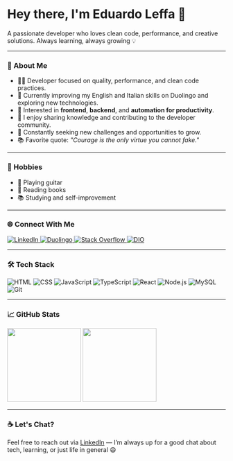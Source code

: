 # Hey there, I'm Eduardo Leffa 👋

A passionate developer who loves clean code, performance, and creative solutions.
Always learning, always growing 💡

---

### 🚀 About Me

- 👨‍💻 Developer focused on quality, performance, and clean code practices.
- 🌱 Currently improving my English and Italian skills on Duolingo and exploring new technologies.
- 🎯 Interested in **frontend**, **backend**, and **automation for productivity**.
- 💬 I enjoy sharing knowledge and contributing to the developer community.
- 🧠 Constantly seeking new challenges and opportunities to grow.
- 📚 Favorite quote: *"Courage is the only virtue you cannot fake."*

---

### 🎯 Hobbies

- 🎸 Playing guitar  
- 📖 Reading books  
- 📚 Studying and self-improvement  

---

### 🌐 Connect With Me

<p align="left">
  <a href="https://linkedin.com/in/eduardoleffa" target="_blank">
    <img alt="LinkedIn" src="https://img.shields.io/badge/-Eduardo%20Leffa-0A66C2?style=for-the-badge&logo=linkedin&logoColor=white"/>
  </a>
  <a href="https://www.duolingo.com/profile/EduardoLeffa" target="_blank">
    <img alt="Duolingo" src="https://img.shields.io/badge/-Duolingo-58CC02?style=for-the-badge&logo=duolingo&logoColor=white"/>
  </a>
  <a href="https://stackoverflow.com/users/5761080/leffa" target="_blank">
    <img alt="Stack Overflow" src="https://img.shields.io/badge/-Stack%20Overflow-F58025?style=for-the-badge&logo=stackoverflow&logoColor=white"/>
  </a>
  <a href="https://dio.me/users/eduardovargasleffa" target="_blank">
    <img alt="DIO" src="https://img.shields.io/badge/-DIO-000000?style=for-the-badge&logo=data:image/svg+xml;base64,PHN2ZyBmaWxsPSJ3aGl0ZSIgY2xhc3M9Imljb24iIHZpZXdCb3g9IjAgMCAzMiAzMiIgeG1sbnM9Imh0dHA6Ly93d3cudzMu%0D%0Ab3JnLzIwMDAvc3ZnIj48cGF0aCBkPSJNMjQgMkg4YTQgNCAwIDAgMC00IDR2MjFhNCA0IDAgMCAwIDQgNGgxNmE0IDQg%0D%0A%0D%0A0IDAgMCAwIDQtNFY2YTQgNCAwIDAgMC00LTR6bS0xMiA4aDR2MTRoLTR6bTYgMmg0djEyaC00eiIvPjwvc3ZnPg==&logoColor=white"/>
  </a>
</p>

---

### 🛠️ Tech Stack

![HTML](https://img.shields.io/badge/-HTML5-E34F26?style=flat-square&logo=html5&logoColor=white)
![CSS](https://img.shields.io/badge/-CSS3-1572B6?style=flat-square&logo=css3)
![JavaScript](https://img.shields.io/badge/-JavaScript-F7DF1E?style=flat-square&logo=javascript&logoColor=black)
![TypeScript](https://img.shields.io/badge/-TypeScript-3178C6?style=flat-square&logo=typescript&logoColor=white)
![React](https://img.shields.io/badge/-React-61DAFB?style=flat-square&logo=react&logoColor=black)
![Node.js](https://img.shields.io/badge/-Node.js-339933?style=flat-square&logo=node.js&logoColor=white)
![MySQL](https://img.shields.io/badge/-MySQL-4479A1?style=flat-square&logo=mysql&logoColor=white)
![Git](https://img.shields.io/badge/-Git-F05032?style=flat-square&logo=git&logoColor=white)

---

### 📈 GitHub Stats

<p align="left">
  <img height="170em" src="https://github-readme-stats.vercel.app/api?username=eduardoleffa&show_icons=true&theme=tokyonight"/>
  <img height="170em" src="https://github-readme-stats.vercel.app/api/top-langs/?username=eduardoleffa&layout=compact&theme=tokyonight"/>
</p>

---

### ☕ Let's Chat?

Feel free to reach out via [LinkedIn](https://linkedin.com/in/eduardoleffa) — I’m always up for a good chat about tech, learning, or just life in general 😄
